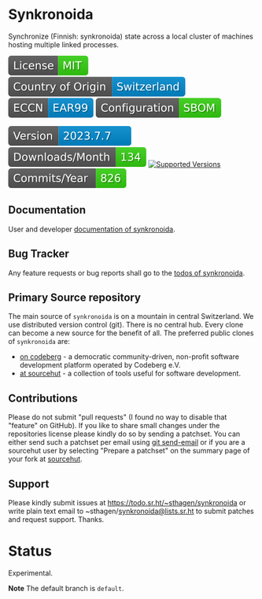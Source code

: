 # Synkronoida

Synchronize (Finnish: synkronoida) state across a local cluster of machines hosting multiple linked processes.

[![License](docs/badges/license-spdx-mit.svg)](https://git.sr.ht/~sthagen/synkronoida/tree/default/item/LICENSE)
[![Country of Origin](docs/badges/country-of-origin-name-switzerland-neutral.svg)](https://git.sr.ht/~sthagen/synkronoida/tree/default/item/COUNTRY-OF-ORIGIN)
[![Export Classification Control Number (ECCN)](docs/badges/export-control-classification-number_eccn-ear99-neutral.svg)](https://git.sr.ht/~sthagen/synkronoida/tree/default/item/EXPORT-CONTROL-CLASSIFICATION-NUMBER)
[![Configuration](docs/badges/configuration-sbom.svg)](https://git.sr.ht/~sthagen/synkronoida/tree/default/item/docs/third-party/README.md)

[![Version](docs/badges/latest-release.svg)](https://pypi.python.org/pypi/synkronoida/)
[![Downloads](docs/badges/downloads-per-month.svg)](https://pepy.tech/project/synkronoida)
[![Supported Versions](https://img.shields.io/pypi/pyversions/synkronoida.svg?style=flat)](https://pypi.python.org/pypi/synkronoida/)
[![Maintenance Status](docs/badges/commits-per-year.svg)](https://git.sr.ht/~sthagen/synkronoida/log)

## Documentation

User and developer [documentation of synkronoida](https://codes.dilettant.life/docs/synkronoida).

## Bug Tracker

Any feature requests or bug reports shall go to the [todos of synkronoida](https://todo.sr.ht/~sthagen/synkronoida).

## Primary Source repository

The main source of `synkronoida` is on a mountain in central Switzerland.
We use distributed version control (git).
There is no central hub.
Every clone can become a new source for the benefit of all.
The preferred public clones of `synkronoida` are:

* [on codeberg](https://codeberg.org/sthagen/synkronoida) - a democratic community-driven, non-profit software development platform operated by Codeberg e.V.
* [at sourcehut](https://git.sr.ht/~sthagen/synkronoida) - a collection of tools useful for software development.

## Contributions

Please do not submit "pull requests" (I found no way to disable that "feature" on GitHub).
If you like to share small changes under the repositories license please kindly do so by sending a patchset.
You can either send such a patchset per email using [git send-email](https://git-send-email.io) or
if you are a sourcehut user by selecting "Prepare a patchset" on the summary page of your fork at [sourcehut](https://git.sr.ht/).

## Support

Please kindly submit issues at https://todo.sr.ht/~sthagen/synkronoida or write plain text email to ~sthagen/synkronoida@lists.sr.ht to submit patches and request support. Thanks.

# Status

Experimental.

**Note** The default branch is `default`.
